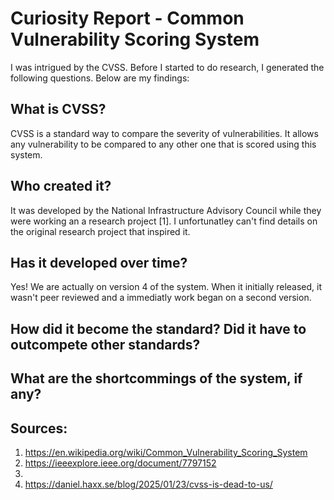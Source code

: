 # Curiosity Report - Common Vulnerability Scoring System

I was intrigued by the CVSS. Before I started to do research, I generated the following questions. Below are my findings:

## What is CVSS?

CVSS is a standard way to compare the severity of vulnerabilities. It allows any vulnerability to be compared to any other one that is scored using this system.

## Who created it?

It was developed by the National Infrastructure Advisory Council while they were working an a research project [1]. I unfortunatley can't find details on the original research project that inspired it.

## Has it developed over time?

Yes! We are actually on version 4 of the system. When it initially released, it wasn't peer reviewed and a immediatly work began on a second version.

## How did it become the standard? Did it have to outcompete other standards?



## What are the shortcommings of the system, if any?



## Sources:

1. https://en.wikipedia.org/wiki/Common_Vulnerability_Scoring_System
2. https://ieeexplore.ieee.org/document/7797152
3.
4. https://daniel.haxx.se/blog/2025/01/23/cvss-is-dead-to-us/
